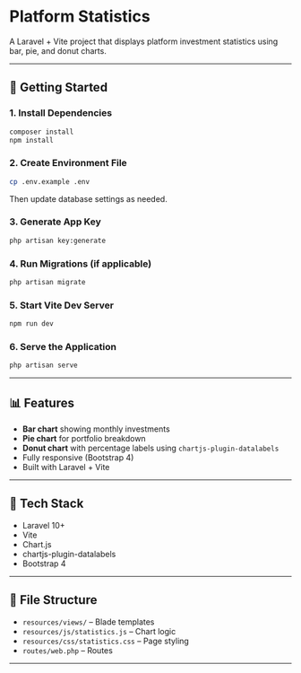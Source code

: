 # Platform Statistics

A Laravel + Vite project that displays platform investment statistics using bar, pie, and donut charts.

---

## 🚀 Getting Started

### 1. **Install Dependencies**

```bash
composer install
npm install
```

### 2. **Create Environment File**

```bash
cp .env.example .env
```

Then update database settings as needed.

### 3. **Generate App Key**

```bash
php artisan key:generate
```

### 4. **Run Migrations** (if applicable)

```bash
php artisan migrate
```

### 5. **Start Vite Dev Server**

```bash
npm run dev
```

### 6. **Serve the Application**

```bash
php artisan serve
```


---

## 📊 Features

* **Bar chart** showing monthly investments
* **Pie chart** for portfolio breakdown
* **Donut chart** with percentage labels using `chartjs-plugin-datalabels`
* Fully responsive (Bootstrap 4)
* Built with Laravel + Vite

---

## 🧱 Tech Stack

* Laravel 10+
* Vite
* Chart.js
* chartjs-plugin-datalabels
* Bootstrap 4

---

## 📂 File Structure

* `resources/views/` – Blade templates
* `resources/js/statistics.js` – Chart logic
* `resources/css/statistics.css` – Page styling
* `routes/web.php` – Routes

---
